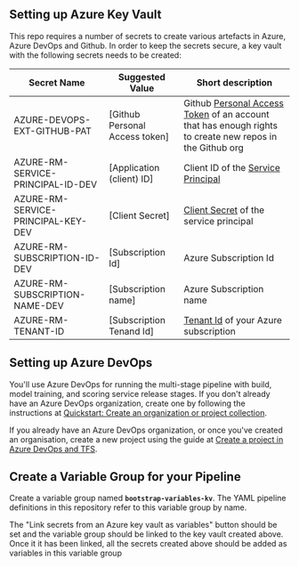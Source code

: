 ## Setting up Azure Key Vault

This repo requires a number of secrets to create various artefacts in Azure, Azure DevOps and Github. In order to keep the secrets secure, a key vault with the following secrets needs to be created:

| Secret Name            | Suggested Value           | Short description                                                                                                           |
| ------------------------ | ------------------------- | --------------------------------------------------------------------------------------------------------------------------- |
| AZURE-DEVOPS-EXT-GITHUB-PAT | [Github Personal Access token]       | Github [Personal Access Token](https://docs.github.com/en/github/authenticating-to-github/keeping-your-account-and-data-secure/creating-a-personal-access-token) of an account that has enough rights to create new repos in the Github org                                 |
| AZURE-RM-SERVICE-PRINCIPAL-ID-DEV                 | [Application (client) ID]                 | Client ID of the [Service Principal](https://docs.microsoft.com/en-us/azure/active-directory/develop/quickstart-register-app#register-an-application)                           |
| AZURE-RM-SERVICE-PRINCIPAL-KEY-DEV           | [Client Secret]                  | [Client Secret](https://docs.microsoft.com/en-us/azure/active-directory/develop/quickstart-register-app#add-a-client-secret) of the service principal                                                                                                  |
| AZURE-RM-SUBSCRIPTION-ID-DEV           | [Subscription Id]              | Azure Subscription Id                                                                                                     |
| AZURE-RM-SUBSCRIPTION-NAME-DEV  | [Subscription name] | Azure Subscription name |
| AZURE-RM-TENANT-ID | [Subscription Tenand Id]  | [Tenant Id](https://docs.microsoft.com/en-us/azure/active-directory/fundamentals/active-directory-how-to-find-tenant) of your Azure subscription               |

## Setting up Azure DevOps

You'll use Azure DevOps for running the multi-stage pipeline with build, model training, and scoring service release stages. If you don't already have an Azure DevOps organization, create one by following the instructions at [Quickstart: Create an organization or project collection](https://docs.microsoft.com/en-us/azure/devops/organizations/accounts/create-organization?view=azure-devops).

If you already have an Azure DevOps organization, or once you've created an organisation, create a new project using the guide at [Create a project in Azure DevOps and TFS](https://docs.microsoft.com/en-us/azure/devops/organizations/projects/create-project?view=azure-devops).

## Create a Variable Group for your Pipeline

Create a variable group named **`bootstrap-variables-kv`**. The YAML pipeline definitions in this repository refer to this variable group by name.

The "Link secrets from an Azure key vault as variables" button should be set and the variable group should be linked to the key vault created above. Once it it has been linked, all the secrets created above should be added as variables in this variable group
